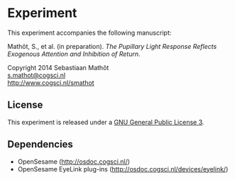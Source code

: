 # Experiment

This experiment accompanies the following manuscript:

Mathôt, S., et al. (in preparation). *The Pupillary Light Response Reflects Exogenous Attention and Inhibition of Return*.

Copyright 2014 Sebastiaan Mathôt  
<s.mathot@cogsci.nl>  
<http://www.cogsci.nl/smathot>

## License

This experiment is released under a [GNU General Public License 3](https://www.gnu.org/copyleft/gpl.html).

## Dependencies

- OpenSesame (<http://osdoc.cogsci.nl/>)
- OpenSesame EyeLink plug-ins (<http://osdoc.cogsci.nl/devices/eyelink/>)
